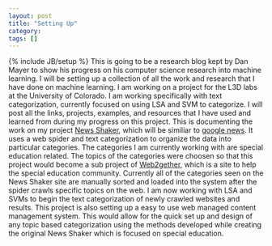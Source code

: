 ```yaml
---
layout: post
title: "Setting Up"
category:
tags: []
---
```

{% include JB/setup %}
This is going to be a research blog kept by Dan Mayer to show his progress on his computer science research into machine learning.    I will be setting up a collection of all the work and research that I have done on machine learning. I am working on a project for the L3D labs at the University of Colorado. I am working specifically with text categorization, currently focused on using LSA and SVM to categorize. I will post all the links, projects, examples, and resources that I have used and learned from during my progress on this project.    This is documenting the work on my project [News Shaker](http://clever.cs.colorado.edu:8080/newsShaker/jsp/index.jsp), which will be similiar to [google news](http://news.google.com/). It uses a web spider and text categorization to organize the data into particular categories. The categories I am currently working with are special education related. The topics of the categories were choosen so that this project would become a sub project of [Web2gether](http://www.web2gether.org), which is a site to help the special education community.    Currently all of the categories seen on the News Shaker site are manually sorted and loaded into the system after the spider crawls specific topics on the web. I am now working with LSA and SVMs to begin the text categorization of newly crawled websites and results. This project is also setting up a easy to use web managed content management system. This would allow for the quick set up and design of any topic based categorization using the methods developed while creating the original News Shaker which is focused on special education.
